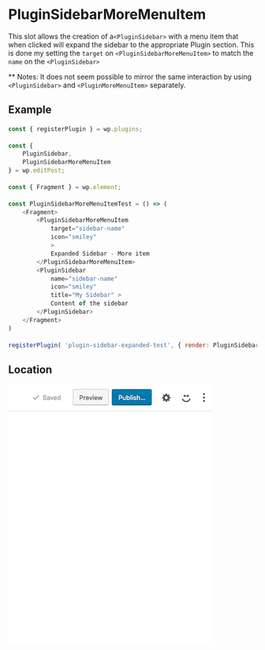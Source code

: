 # PluginSidebarMoreMenuItem

This slot allows the creation of a`<PluginSidebar>` with a menu item that when clicked will expand the sidebar to the appropriate Plugin section.
This is done my setting the `target` on `<PluginSidebarMoreMenuItem>` to match the `name` on the `<PluginSidebar>`

** Notes: It does not seem possible to mirror the same interaction by using `<PluginSidebar>` and `<PluginMoreMenuItem>` separately.

## Example

```js
const { registerPlugin } = wp.plugins;

const {
	PluginSidebar,
	PluginSidebarMoreMenuItem
} = wp.editPost;

const { Fragment } = wp.element;

const PluginSidebarMoreMenuItemTest = () => (
	<Fragment>
		<PluginSidebarMoreMenuItem
		    target="sidebar-name"
		    icon="smiley"
		    >
			Expanded Sidebar - More item
		</PluginSidebarMoreMenuItem>
		<PluginSidebar
			name="sidebar-name"
			icon="smiley"
			title="My Sidebar" >
			Content of the sidebar
		</PluginSidebar>
	</Fragment>
)

registerPlugin( 'plugin-sidebar-expanded-test', { render: PluginSidebarMoreMenuItemTest } );
```

## Location

![Interaction](/docs/designers-developers/assets/plugin-sidebar-more-menu-item.gif?raw=true)
